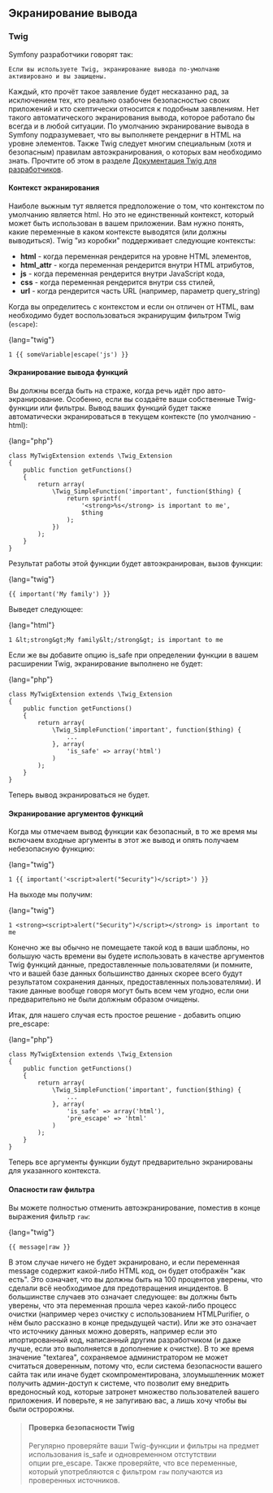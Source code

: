 ## Экранирование вывода

### Twig

Symfony разработчики говорят так:

    Если вы используете Twig, экранирование вывода по-умолчаню активировано и вы защищены.

Каждый, кто прочёт такое заявление будет несказанно рад, за исключением тех, кто реально озабочен безопасностью 
своих приложений и кто скептически относится к подобным заявлениям. Нет такого автоматического экранирования вывода,
которое работало бы всегда и в любой ситуации. По умолчанию экранирование вывода в Symfony подразумевает, что вы
выполняете рендерниг в HTML на уровне элементов. Также Twig следует многим специальным (хотя и безопасным) правилам
автоэкранирования, о которых вам необходимо знать. Прочтите об этом в разделе 
[Документация Twig для разработчиков](http://twig.sensiolabs.org/doc/api.html#escaper-extension).

#### Контекст экранирования

Наиболе выжным тут является предположение о том, что контекстом по умолчанию является html. Но это не единственный
контекст, который может быть использован в вашем приложении. Вам нужно понять, какие переменные в каком контексте
выводятся (или должны выводиться). Twig "из коробки" поддерживает следующие контексты:

- **html** - когда переменная рендерится на уровне HTML элементов,
- **html_attr** - когда переменная рендерится внутри HTML атрибутов,
- **js** - когда переменная рендерится внутри JavaScript кода,
- **css** - когда переменная рендерится внутри css стилей,
- **url** - когда рендерится часть URL (например, параметр query_string)

Когда вы определитесь с контекстом и если он отличен от HTML, вам необходимо будет воспользоваться экранирущим 
фильтром Twig (`escape`):

{lang="twig"}
~~~~~~~~~~~~~
1 {{ someVariable|escape('js') }}
~~~~~~~~~~~~~

#### Экранирование вывода функций

Вы должны всегда быть на страже, когда речь идёт про авто-экранирование. Особенно, если вы создаёте ваши собственные 
Twig-функции или фильтры. Вывод ваших функций будет также автоматически экранироваться в текущем контексте
(по умолчанию - html):

{lang="php"}
~~~~~~~~~~~~~
class MyTwigExtension extends \Twig_Extension
{
    public function getFunctions()
    {
        return array(
            \Twig_SimpleFunction('important', function($thing) {
                return sprintf(
                    '<strong>%s</strong> is important to me',
                    $thing
                );
            })
        );
    }
}
~~~~~~~~~~~~~

Результат работы этой функции будет автоэкранирован, вызов функции:

{lang="twig"}
~~~~~~~~~~~~~
{{ important('My family') }}
~~~~~~~~~~~~~

Выведет следующее:

{lang="html"}
~~~~~~~~~~~~~
1 &lt;strong&gt;My family&lt;/strong&gt; is important to me
~~~~~~~~~~~~~

Если же вы добавите опцию is_safe при определении функции в вашем расширении Twig, экранирование выполнено не будет:

{lang="php"}
~~~~~~~~~~~~
class MyTwigExtension extends \Twig_Extension
{
    public function getFunctions()
    {
        return array(
            \Twig_SimpleFunction('important', function($thing) {
                ...
            }, array(
                'is_safe' => array('html')
            )
        );
    }
}
~~~~~~~~~~~~

Теперь вывод экранироваться не будет.

#### Экранирование аргументов функций

Когда мы отмечаем вывод функции как безопасный, в то же время мы включаем входные аргументы в этот же вывод и 
опять получаем небезопасную функцию:

{lang="twig"}
~~~~~~~~~~~~~
1 {{ important('<script>alert("Security")</script>') }}
~~~~~~~~~~~~~

На выходе мы получим:

{lang="twig"}
~~~~~~~~~~~~~
1 <strong><script>alert("Security")</script></strong> is important to me
~~~~~~~~~~~~~

Конечно же вы обычно не помещаете такой код в ваши шаблоны, но большую часть времени вы будете использовать в 
качестве аргументов Twig функций данные, предоставленные пользователями (и помните, что и вашей базе данных
большинство данных скорее всего будут результатом сохранения данных, предоставленных пользователями). И такие
данные вообще говоря могут быть всем чем угодно, если они предварительно не были должным образом очищены.

Итак, для нашего случая есть простое решение - добавить опцию pre_escape:

{lang="php"}
~~~~~~~~~~~~
class MyTwigExtension extends \Twig_Extension
{
    public function getFunctions()
    {
        return array(
            \Twig_SimpleFunction('important', function($thing) {
                ...
            }, array(
                'is_safe' => array('html'),
                'pre_escape' => 'html'
            )
        );
    }
}
~~~~~~~~~~~~

Теперь все аргументы функции будут предварительно экранированы для указанного контекста.

#### Опасности raw фильтра

Вы можете полностью отменить автоэкранирование, поместив в конце выражения фильтр `raw`:

{lang="twig"}
~~~~~~~~~~~~~
{{ message|raw }}
~~~~~~~~~~~~~

В этом случае ничего не будет экранировано, и если переменная message содержит какой-либо HTML код,
он будет отображён "как есть". Это означает, что вы должны быть на 100 процентов уверены,
что сделали всё необходимое для предотвращения инцидентов. В большинстве случаев это означает следующее:
вы должны быть уверены, что эта переменная прошла через какой-либо процесс очистки (например через очистку
с использованием HTMLPurifier, о нём было рассказно в конце предыдущей части). Или же это означает что 
источнику данных можно доверять, например если это ипортированный код, написанный другим разработчиком (и 
даже лучше, если это выполняется в дополнение к очистке). В то же время значение "textarea", сохраняемое
администратором не может считаться доверенным, потому что, если система безопасности вашего сайта так или
иначе будет скомпроментирована, злоумышленник может получить админ-доступ к системе, что позволит
ему внедрить вредоносный код, которые затронет множество пользователей вашего приложения. И поверьте, я не
запугиваю вас, а лишь хочу чтобы вы были остророжны.

> #### Проверка безопасности Twig
>
> Регулярно проверяйте ваши Twig-функции и фильтры на предмет использования is_safe и одновременном отстутствии  
> опции pre_escape. Также проверяйте, что все переменные, который употребляются с фильтром `raw` получаются из
> проверенных источников.